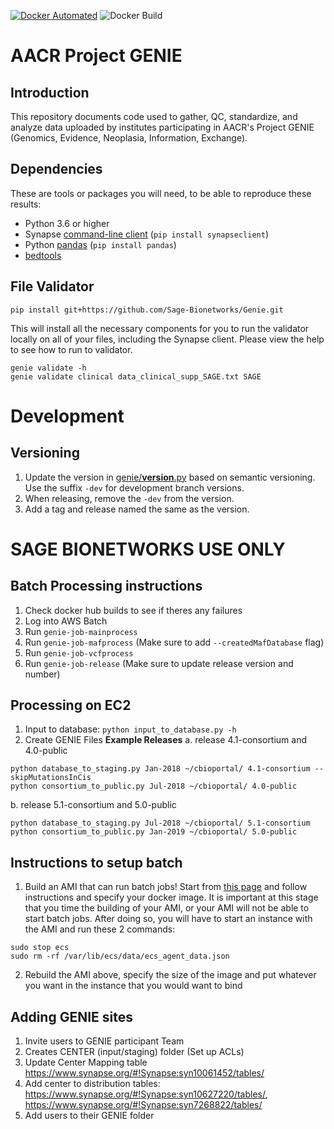 [![Docker Automated](https://img.shields.io/docker/automated/sagebionetworks/genie.svg)](https://hub.docker.com/r/sagebionetworks/genie) ![Docker Build](https://img.shields.io/docker/build/sagebionetworks/genie.svg)


# AACR Project GENIE

## Introduction

This repository documents code used to gather, QC, standardize, and analyze data uploaded by institutes participating in AACR's Project GENIE (Genomics, Evidence, Neoplasia, Information, Exchange). 

## Dependencies

These are tools or packages you will need, to be able to reproduce these results:
- Python 3.6 or higher
- Synapse [command-line client](http://python-docs.synapse.org/CommandLineClient.html) (`pip install synapseclient`)
- Python [pandas](http://pandas.pydata.org/) (`pip install pandas`)
- [bedtools](https://bedtools.readthedocs.io/en/latest/content/installation.html)

## File Validator
```
pip install git+https://github.com/Sage-Bionetworks/Genie.git
```

This will install all the necessary components for you to run the validator locally on all of your files, including the Synapse client.  Please view the help to see how to run to validator.  
```
genie validate -h
genie validate clinical data_clinical_supp_SAGE.txt SAGE
```

# Development

## Versioning
1. Update the version in [genie/__version__.py](genie/__version__.py) based on semantic versioning. Use the suffix `-dev` for development branch versions.
2. When releasing, remove the `-dev` from the version.
3. Add a tag and release named the same as the version.

# SAGE BIONETWORKS USE ONLY
## Batch Processing instructions
1. Check docker hub builds to see if theres any failures
2. Log into AWS Batch
3. Run `genie-job-mainprocess`
4. Run `genie-job-mafprocess` (Make sure to add `--createdMafDatabase` flag)
5. Run `genie-job-vcfprocess`
6. Run `genie-job-release` (Make sure to update release version and number)

## Processing on EC2

1. Input to database: `python input_to_database.py -h`
2. Create GENIE Files
**Example Releases**
a. release 4.1-consortium and 4.0-public
```
python database_to_staging.py Jan-2018 ~/cbioportal/ 4.1-consortium --skipMutationsInCis
python consortium_to_public.py Jul-2018 ~/cbioportal/ 4.0-public
```
b. release 5.1-consortium and 5.0-public
```
python database_to_staging.py Jul-2018 ~/cbioportal/ 5.1-consortium
python consortium_to_public.py Jan-2019 ~/cbioportal/ 5.0-public
```


## Instructions to setup batch
1. Build an AMI that can run batch jobs! Start from [this page](https://console.aws.amazon.com/batch/home?region=us-east-1#/first-run) and follow instructions and specify your docker image.  It is important at this stage that you time the building of your AMI, or your AMI will not be able to start batch jobs.  After doing so, you will have to start an instance with the AMI and run these 2 commands:

```
sudo stop ecs
sudo rm -rf /var/lib/ecs/data/ecs_agent_data.json
```

2. Rebuild the AMI above, specify the size of the image and put whatever you want in the instance that you would want to bind 

## Adding GENIE sites

1. Invite users to GENIE participant Team 
2. Creates CENTER (input/staging) folder (Set up ACLs) 
3. Update Center Mapping table https://www.synapse.org/#!Synapse:syn10061452/tables/
4. Add center to distribution tables: https://www.synapse.org/#!Synapse:syn10627220/tables/, https://www.synapse.org/#!Synapse:syn7268822/tables/
3. Add users to their GENIE folder

